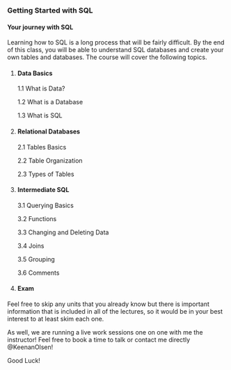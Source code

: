 ### Getting Started with SQL
#### Your journey with SQL
Learning how to SQL is a long process that will be fairly difficult. By the end of this class, you will be able to understand SQL databases and create your own tables and databases. The course will cover the following topics.

1. #### Data Basics

   1.1 What is Data?

   1.2 What is a Database

   1.3 What is SQL

2. #### Relational Databases

    2.1 Tables Basics

    2.2 Table Organization

    2.3 Types of Tables  

3. #### Intermediate SQL

    3.1 Querying Basics

    3.2 Functions

    3.3 Changing and Deleting Data

    3.4 Joins

    3.5 Grouping

    3.6 Comments

4. #### Exam   

Feel free to skip any units that you already know but there is important information that is included in all of the lectures, so it would be in your best interest to at least skim each one.

As well, we are running a live work sessions one on one with me the instructor! Feel free to book a time to talk or contact me directly @KeenanOlsen! 

Good Luck!
